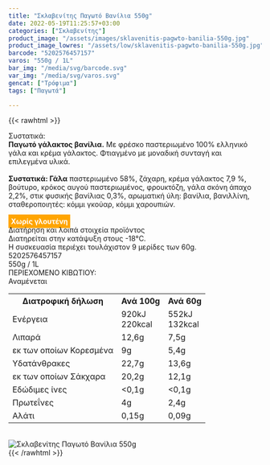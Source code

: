 ```yaml
---
title: "Σκλαβενίτης Παγωτό Βανίλια 550g"
date: 2022-05-19T11:25:57+03:00
categories: ["Σκλαβενίτης"]
product_image: "/assets/images/sklavenitis-pagwto-banilia-550g.jpg"
product_image_lowres: "/assets/low/sklavenitis-pagwto-banilia-550g.jpg"
barcode: "5202576457157"
varos: "550g / 1L"
bar_img: "/media/svg/barcode.svg"
var_img: "/media/svg/varos.svg"
gencat: ["Τρόφιμα"]
tags: ["Παγωτά"]

---
```

{{< rawhtml >}}

<div class="sload562"><div class="product"><div id="sistatika">Συστατικά:</div><div class="alltext"><b>Παγωτό γάλακτος βανίλια.</b> Με φρέσκο παστεριωμένο 100% ελληνικό γάλα και κρέμα γάλακτος. Φτιαγμένο με μοναδική συνταγή και επιλεγμένα υλικά.<br><br><b>Συστατικά: Γάλα</b> παστεριωμένο 58%, ζάχαρη, κρέμα γάλακτος 7,9 %, βούτυρο, κρόκος αυγού παστεριωμένος, φρουκτόζη, γάλα σκόνη άπαχο 2,2%, στικ φυσικής βανίλιας 0,3%, αρωματική ύλη: βανίλια, βανιλλίνη, σταθεροποιητές: κόμμι γκούαρ, κόμμι χαρουπιών.<br><br><b style="background:orange;padding:5px;color:#fff">Χωρίς γλουτένη</b></div><div id="loipa">Διατήρηση και λοιπά στοιχεία προϊόντος</div><div class="alltext">Διατηρείται στην κατάψυξη στους -18°C.<br>Η συσκευασία περιέχει τουλάχιστον 9 μερίδες των 60g.<br></div><div id="barcode"><div id="barimage1"></div><span id="bartext">5202576457157</span></div><div id="varos"><div id="varosimage1"></div><span id="varostext">550g / 1L</span></div><div id="kivotio">ΠΕΡΙΕΧΟΜΕΝΟ ΚΙΒΩΤΙΟΥ:<br>Αναμένεται</div><div class="tabout"><table id="diatable"><tbody><tr><th>Διατροφική δήλωση</th><th>Ανά 100g</th><th>Ανά 60g</th></tr><tr><td class="texr2">Ενέργεια</td><td class="texr">920kJ<br>220kcal</td><td class="texr">552kJ<br>132kcal</td></tr><tr><td class="texr2">Λιπαρά</td><td class="texr">12,6g</td><td class="texr">7,5g</td></tr><tr><td class="gray">εκ των οποίων Κορεσµένα</td><td class="gray2">9g</td><td class="gray2">5,4g</td></tr><tr><td class="texr2">Yδατάνθρακες</td><td class="texr">22,7g</td><td class="texr">13,6g</td></tr><tr><td class="gray">εκ των οποίων Σάκχαρα</td><td class="gray2">20,2g</td><td class="gray2">12,1g</td></tr><tr><td class="texr2">Eδώδιμες ίνες</td><td class="texr">&lt;0,1g</td><td class="texr">&lt;0,1g</td></tr><tr><td class="texr2">Πρωτεΐνες</td><td class="texr">4g</td><td class="texr">2,4g</td></tr><tr><td class="texr2">Αλάτι</td><td class="texr">0,15g</td><td class="texr">0,09g</td></tr></tbody></table></div><br><div class="pimg"><img alt="Σκλαβενίτης Παγωτό Βανίλια 550g" title="Σκλαβενίτης Παγωτό Βανίλια 550g" src="/assets/images/sklavenitis-pagwto-banilia-550g.jpg"></div></div></div>
{{< /rawhtml >}}


